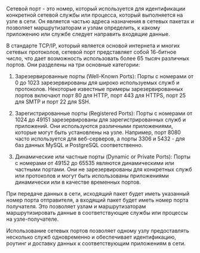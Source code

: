 Сетевой порт - это номер, который используется для идентификации конкретной сетевой службы или процесса, который выполняется на узле в сети. Он является частью адреса назначения в сетевых пакетах и позволяет маршрутизаторам и узлам определить, к какому приложению или службе следует направить входящие данные.

В стандарте TCP/IP, который является основой интернета и многих сетевых протоколов, сетевой порт представляет собой 16-битное число, что дает возможность использовать более 65 тысяч различных портов. Они разделены на три основные категории:

1. Зарезервированные порты (Well-Known Ports): Порты с номерами от 0 до 1023 зарезервированы для широко используемых служб и протоколов. Некоторые известные примеры зарезервированных портов включают порт 80 для HTTP, порт 443 для HTTPS, порт 25 для SMTP и порт 22 для SSH.

2. Зарегистрированные порты (Registered Ports): Порты с номерами от 1024 до 49151 зарезервированы для зарегистрированных служб и приложений. Они используются различными приложениями, которые могут быть установлены на узле. Например, порт 8080 часто используется для веб-серверов, а порты 3306 и 5432 - для баз данных MySQL и PostgreSQL соответственно.

3. Динамические или частные порты (Dynamic or Private Ports): Порты с номерами от 49152 до 65535 являются динамическими или частными портами. Они не зарезервированы для конкретных служб или протоколов и могут быть использованы приложениями динамически или в качестве временных портов.

При передаче данных в сети, исходящий пакет будет иметь указанный номер порта отправителя, а входящий пакет будет иметь номер порта получателя. Это позволяет узлам и маршрутизаторам маршрутизировать данные в соответствующие службы или процессы на узле-получателе.

Использование сетевых портов позволяет одному узлу предоставлять несколько служб одновременно и обеспечивает идентификацию, роутинг и доставку данных к соответствующим приложениям в сети.